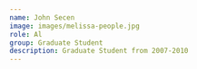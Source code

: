 ```yaml
---
name: John Secen
image: images/melissa-people.jpg
role: Al
group: Graduate Student 
description: Graduate Student from 2007-2010
---
```

